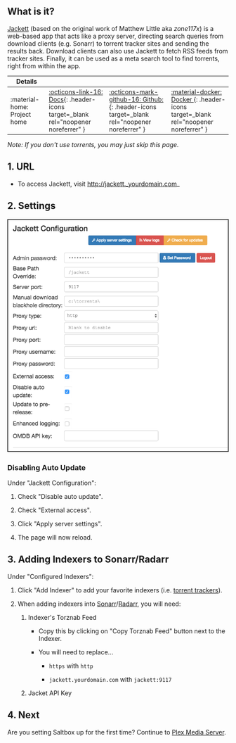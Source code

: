 ## What is it?

[Jackett](https://github.com/Jackett/Jackett) (based on the original work of Matthew Little aka _zone117x_) is a web-based app that acts like a proxy server, directing search queries from download clients (e.g. Sonarr) to torrent tracker sites and sending the results back. Download clients can also use Jackett to fetch RSS feeds from tracker sites. Finally, it can be used as a meta search tool to find torrents, right from within the app.

| Details     |             |             |             |
|-------------|-------------|-------------|-------------|
| :material-home: Project home | [:octicons-link-16: Docs](https://github.com/Jackett/Jackett/wiki){: .header-icons target=_blank rel="noopener noreferrer" } | [:octicons-mark-github-16: Github:](https://github.com/Jackett/Jackett){: .header-icons target=_blank rel="noopener noreferrer" } | [:material-docker: Docker ](https://hub.docker.com/r/hotio/jackett){: .header-icons target=_blank rel="noopener noreferrer" }|


_Note: If you don't use torrents, you may just skip this page._

## 1. URL

 - To access Jackett, visit http://jackett._yourdomain.com_

## 2. Settings

   ![](../images/jackett-settings.png)


### Disabling Auto Update

Under "Jackett Configuration":

1. Check "Disable auto update".

1. Check "External access".

1. Click "Apply server settings".

1. The page will now reload.




## 3. Adding Indexers to Sonarr/Radarr

Under "Configured Indexers":

1. Click "Add Indexer" to add your favorite indexers (i.e. [torrent trackers](../reference/usenet-torrent.md)).

2. When adding indexers into [Sonarr](../apps/sonarr.md#jackett)/[Radarr](../apps/radarr.md#jackett), you will need:

    1. Indexer's Torznab Feed

         - Copy this by clicking on "Copy Torznab Feed" button next to the Indexer.

         - You will need to replace...

           - `https` with `http`

           - `jackett.yourdomain.com` with `jackett:9117`

    2. Jacket API Key

## 4. Next

Are you setting Saltbox up for the first time?  Continue to [Plex Media Server](../../apps/plex.md).
